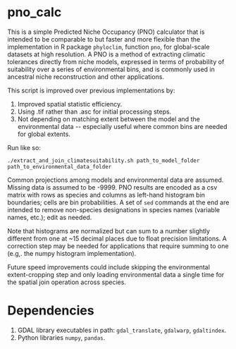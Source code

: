 # pno_calc
This is a simple Predicted Niche Occupancy (PNO) calculator that is intended to be comparable to but faster and more flexible than the implementation in R package `phyloclim`, function `pno`, for global-scale datasets at high resolution. A PNO is a method of extracting climatic tolerances directly from niche models, expressed in terms of probability of suitability over a series of environmental bins, and is commonly used in ancestral niche reconstruction and other applications.

This script is improved over previous implementations by:
1. Improved spatial statistic efficiency.
2. Using .tif rather than .asc for initial processing steps.
3. Not depending on matching extent between the model and the environmental data -- especially useful where common bins are needed for global extents.


Run like so:
```
./extract_and_join_climatesuitability.sh path_to_model_folder path_to_environmental_data_folder
```

Common projections among models and environmental data are assumed. Missing data is assumed to be -9999. PNO results are encoded as a csv matrix with rows as species and columns as left-hand histogram bin boundaries; cells are bin probabilities. A set of `sed` commands at the end are intended to remove non-species designations in species names (variable names, etc.); edit as needed.

Note that histograms are normalized but can sum to a number slightly different from one at ~15 decimal places due to float precision limitations. A correction step may be needed for applications that require summing to one (e.g,. the numpy histogram implementation).

Future speed improvements could include skipping the environmental extent-cropping step and only loading environmental data a single time for the spatial join operation across species.

# Dependencies
1. GDAL library executables in path: `gdal_translate`, `gdalwarp`, `gdaltindex`.
2. Python libraries `numpy`, `pandas`.

